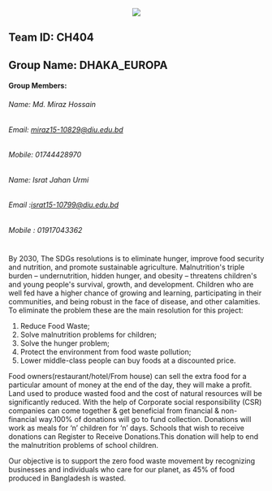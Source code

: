 <p align="center">
  <img src="https://raw.mirazhossain.me/europa/hackathon-zero_hunger.png" />
</p>

## Team ID: CH404
## Group Name: DHAKA_EUROPA

#### Group Members:

###### Name: Md. Miraz Hossain
###### Email: miraz15-10829@diu.edu.bd
###### Mobile: 01744428970
##
###### Name: Israt Jahan Urmi
###### Email :israt15-10799@diu.edu.bd
###### Mobile : 01917043362
#
By 2030, The SDGs resolutions is to eliminate hunger, improve food security and nutrition, and promote sustainable agriculture. Malnutrition's triple burden – undernutrition, hidden hunger, and obesity – threatens children's and young people's survival, growth, and development. Children who are well fed have a higher chance of growing and learning, participating in their communities, and being robust in the face of disease, and other calamities. To eliminate the problem these are the main resolution for this project:
1. Reduce Food  Waste;
2. Solve malnutrition problems for children;
3. Solve the hunger problem;
4. Protect the environment from food waste pollution;
5. Lower middle-class people can buy foods at a discounted price.


Food owners(restaurant/hotel/From house) can sell the extra food for a particular amount of money at the end of the day, they will make a profit. Land used to produce wasted food and the cost of natural resources will be significantly reduced. With the help of Corporate social responsibility (CSR) companies can come together & get beneficial from financial & non-financial way.100% of donations will go to fund collection. Donations will work as meals for ‘n’ children for ‘n’ days. Schools that wish to receive donations can  Register to Receive Donations.This donation will help to end the malnutrition problems of school children.


Our objective is to support the zero food waste movement by recognizing businesses and individuals who care for our planet, as 45% of food produced in Bangladesh is wasted.
